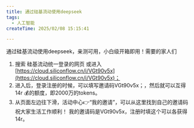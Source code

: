 ```yaml
---
title: 通过硅基流动使用deepseek
tags:
  - 人工智能
createTime: 2025/02/08 15:15:41

---
```






通过硅基流动使用deepseek，亲测可用，小白级开箱即用！需要的家人们 
1. 搜索 硅基流动统一登录的网页 或进入[https://cloud.siliconflow.cn/i/VGt90v5x](https://cloud.siliconflow.cn/i/VGt90v5x)；
2. 进入后，登录注册的时候，可以填写邀请码VGt90v5x；，然后就可以互得 14r 💰的额度，即2000万的tokens。 
3. 从页面左边往下滑，活动中心👉“我的邀请”，可以从这里找到自己的邀请码 祝大家生活工作顺利！ 我的邀请码是VGt90v5x，注册时填这个可以各获得14r。